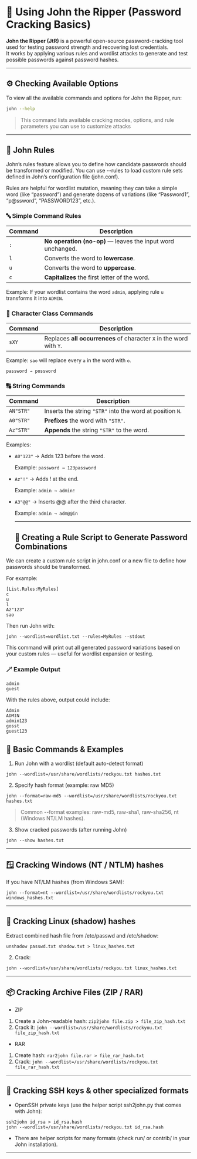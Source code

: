 # 🧰 Using John the Ripper (Password Cracking Basics)

**John the Ripper (JtR)** is a powerful open-source password-cracking tool used for testing password strength and recovering lost credentials.  
It works by applying various rules and wordlist attacks to generate and test possible passwords against password hashes.

---

## ⚙️ Checking Available Options

To view all the available commands and options for John the Ripper, run:

```bash
john --help
```

> This command lists available cracking modes, options, and rule parameters you can use to customize attacks

---

## 🧩 John Rules

John’s rules feature allows you to define how candidate passwords should be transformed or modified.
You can use --rules to load custom rule sets defined in John’s configuration file (john.conf).

Rules are helpful for wordlist mutation, meaning they can take a simple word (like “password”) and generate dozens of variations (like “Password1”, “p@ssword”, “PASSWORD123”, etc.).

### 🔤 Simple Command Rules

| Command | Description                                                 |
| ------- | ----------------------------------------------------------- |
| `:`     | **No operation (no-op)** — leaves the input word unchanged. |
| `l`     | Converts the word to **lowercase**.                         |
| `u`     | Converts the word to **uppercase**.                         |
| `c`     | **Capitalizes** the first letter of the word.               |

Example:
If your wordlist contains the word `admin`, applying rule `u` transforms it into `ADMIN`.

### 🔁 Character Class Commands

| Command | Description                                                         |
| ------- | ------------------------------------------------------------------- |
| `sXY`   | Replaces **all occurrences** of character `X` in the word with `Y`. |

Example:
`sao` will replace every `a` in the word with `o`.

`password → possword`

### 🔠 String Commands

| Command   | Description                                               |
| --------- | --------------------------------------------------------- |
| `AN"STR"` | Inserts the string `"STR"` into the word at position `N`. |
| `A0"STR"` | **Prefixes** the word with `"STR"`.                       |
| `Az"STR"` | **Appends** the string `"STR"` to the word.               |

Examples:

* `A0"123"` → Adds 123 before the word.
  
  Example: `password → 123password`

* `Az"!"` → Adds ! at the end.

  Example: `admin → admin!`

* `A3"@@"` → Inserts @@ after the third character.

  Example: `admin → adm@@in`

  ---

  ## 🧠 Creating a Rule Script to Generate Password Combinations

We can create a custom rule script in john.conf or a new file to define how passwords should be transformed.

For example:

```
[List.Rules:MyRules]
c
u
l
Az"123"
sao
```

Then run John with:
```
john --wordlist=wordlist.txt --rules=MyRules --stdout
```

This command will print out all generated password variations based on your custom rules — useful for wordlist expansion or testing.

### 🪄 Example Output

```
admin
guest
```

With the rules above, output could include:

```
Admin
ADMIN
admin123
gosst
guest123
```
## 🔧 Basic Commands & Examples

1. Run John with a wordlist (default auto-detect format)

```
john --wordlist=/usr/share/wordlists/rockyou.txt hashes.txt
```
2. Specify hash format (example: raw MD5)

```
john --format=raw-md5 --wordlist=/usr/share/wordlists/rockyou.txt hashes.txt
```

> Common --format examples: raw-md5, raw-sha1, raw-sha256, nt (Windows NT/LM hashes).

3. Show cracked passwords (after running John)

```
john --show hashes.txt
```

---

## 🪟 Cracking Windows (NT / NTLM) hashes

If you have NT/LM hashes (from Windows SAM):

```
john --format=nt --wordlist=/usr/share/wordlists/rockyou.txt windows_hashes.txt
```

---

## 🐧 Cracking Linux (shadow) hashes

Extract combined hash file from /etc/passwd and /etc/shadow:

```
unshadow passwd.txt shadow.txt > linux_hashes.txt
```

2. Crack:

```
john --wordlist=/usr/share/wordlists/rockyou.txt linux_hashes.txt
```

---

## 📦 Cracking Archive Files (ZIP / RAR)

* ZIP

1. Create a John-readable hash: `zip2john file.zip > file_zip_hash.txt`
2. Crack it: `john --wordlist=/usr/share/wordlists/rockyou.txt file_zip_hash.txt`

* RAR

1. Create hash: `rar2john file.rar > file_rar_hash.txt`
2. Crack: `john --wordlist=/usr/share/wordlists/rockyou.txt file_rar_hash.txt`

---

## 🔑 Cracking SSH keys & other specialized formats

* OpenSSH private keys (use the helper script ssh2john.py that comes with John):

```
ssh2john id_rsa > id_rsa.hash
john --wordlist=/usr/share/wordlists/rockyou.txt id_rsa.hash
```
* There are helper scripts for many formats (check run/ or contrib/ in your John installation).
---
